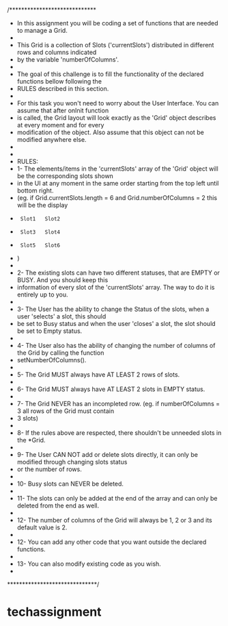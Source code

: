 
/*****************************
 *  In this assignment you will be coding a set of functions that are needed to manage a Grid.
 * 
 *  This Grid is a collection of Slots ('currentSlots') distributed in different rows and columns indicated
 * by the variable 'numberOfColumns'.
 * 
 *  The goal of this challenge is to fill the functionality of the declared functions bellow following the
 * RULES described in this section.
 * 
 *  For this task you won't need to worry about the User Interface. You can assume that after onInit function
 * is called, the Grid layout will look exactly as the 'Grid' object describes at every moment and for every 
 * modification of the object. Also assume that this object can not be modified anywhere else.
 * 
 * 
 *  RULES:
 *  1- The elements/items in the 'currentSlots' array of the 'Grid' object will be the corresponding slots shown
 *  in the UI at any moment in the same order starting from the top left until bottom right. 
 * (eg. if Grid.currentSlots.length = 6 and Grid.numberOfColumns = 2 this will be the display
 *      Slot1   Slot2
 *      Slot3   Slot4
 *      Slot5   Slot6
 * )
 * 
 *  2- The existing slots can have two different statuses, that are EMPTY or BUSY. And you should keep this 
 *  information of every slot of the 'currentSlots' array. The way to do it is entirely up to you.
 * 
 *  3- The User has the ability to change the Status of the slots, when a user 'selects' a slot, this should
 *  be set to Busy status and when the user 'closes' a slot, the slot should be set to Empty status.
 * 
 *  4- The User also has the ability of changing the number of columns of the Grid by calling the function
 *  setNumberOfColumns().
 * 
 *  5- The Grid MUST always have AT LEAST 2 rows of slots.
 * 
 *  6- The Grid MUST always have AT LEAST 2 slots in EMPTY status.
 * 
 *  7- The Grid NEVER has an incompleted row. (eg. if numberOfColumns = 3 all rows of the Grid must contain 
 *  3 slots)
 * 
 *  8- If the rules above are respected, there shouldn't be unneeded slots in the *Grid.
 * 
 *  9- The User CAN NOT add or delete slots directly, it can only be modified through changing slots status
 *  or the number of rows.
 * 
 *  10- Busy slots can NEVER be deleted.
 * 
 *  11- The slots can only be added at the end of the array and can only be deleted from the end as well.
 * 
 *  12- The number of columns of the Grid will always be 1, 2 or 3 and its default value is 2.
 * 
 *  12- You can add any other code that you want outside the declared functions.
 * 
 *  13- You can also modify existing code as you wish.
 * 
 
 ******************************/
# techassignment
